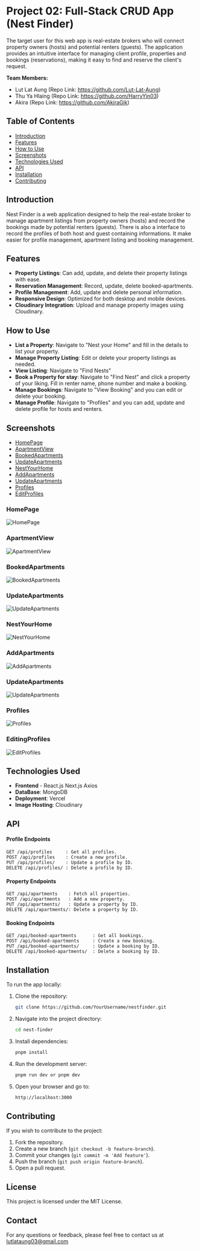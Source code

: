 # Project 02: Full-Stack CRUD App (Nest Finder)
 
The target user for this web app is real-estate brokers who will connect property owners (hosts) and potential renters (guests). The application provides an intuitive interface for managing client profile, properties and bookings (reservations), making it easy to find and reserve the client's request.
 
 
**Team Members:**  
- Lut Lat Aung (Repo Link: https://github.com/Lut-Lat-Aung)
- Thu Ya Hlaing (Repo Link: https://github.com/HarryYin03)  
- Akira (Repo Link: https://github.com/AkiraGik)
 
 
## Table of Contents
 
- [Introduction](#introduction)
- [Features](#features)
- [How to Use](#how-to-use)
- [Screenshots](#screenshots)
- [Technologies Used](#technologies-used)
- [API](#api)
- [Installation](#installation)
- [Contributing](#contributing)
 
## Introduction
 
Nest Finder is a web application designed to help the real-estate broker to manage apartment listings from property owners (hosts) and record the bookings made by potential renters (guests). There is also a interface to record the profiles of both host and guest containing informations. It make easier for profile management, apartment listing and booking management.
 
## Features
 
- **Property Listings**: Can add, update, and delete their property listings with ease.
- **Reservation Management**: Record, update, delete booked-apartments.
- **Profile Management**: Add, update and delete personal information.
- **Responsive Design**: Optimized for both desktop and mobile devices.
- **Cloudinary Integration**: Upload and manage property images using Cloudinary.
 
## How to Use
 
- **List a Property**: Navigate to "Nest your Home" and fill in the details to list your property.
- **Manage Property Listing**:  Edit or delete your property listings as needed.
- **View Listing**: Navigate to "Find Nests" 
- **Book a Property for stay**: Navigate to "Find Nest" and click a property of your liking. Fill in renter name, phone number and make a booking.
- **Manage Bookings**: Navigate to "View Booking" and you can edit or delete your booking.
- **Manage Profile**: Navigate to "Profiles" and you can add, update and delete profile for hosts and renters.
 
## Screenshots
- [HomePage](#HomePage)
- [ApartmentView](#ApartmentView)
- [BookedApartments](#BookedApartments)
- [UpdateApartments](#UpdateApartments)
- [NestYourHome](#NestYourHome)
- [AddApartments](#AddApartments)
- [UpdateApartments](#UpdateApartments)
- [Profiles](#Profiles)
- [EditProfiles](#EditProfiles)
  
### HomePage
![HomePage](https://github.com/Lut-Lat-Aung/nest_finder/blob/main/image/HomePage.png)
 
### ApartmentView
![ApartmentView](https://github.com/Lut-Lat-Aung/nest_finder/blob/main/image/ApartmentView.png)
 
### BookedApartments
![BookedApartments](https://github.com/Lut-Lat-Aung/nest_finder/blob/main/image/BookedApartment.png)

### UpdateApartments
![UpdateApartments](https://github.com/Lut-Lat-Aung/nest_finder/blob/main/image/UpdateBooking.png)
 
### NestYourHome
![NestYourHome](https://github.com/Lut-Lat-Aung/nest_finder/blob/main/image/NestYourHome.png)

### AddApartments
![AddApartments](https://github.com/Lut-Lat-Aung/nest_finder/blob/main/image/AddApartment.png)

### UpdateApartments
![UpdateApartments](https://github.com/Lut-Lat-Aung/nest_finder/blob/main/image/UpdateApartment.png)

### Profiles 
![Profiles](https://github.com/Lut-Lat-Aung/nest_finder/blob/main/image/ProfilePage.png)

### EditingProfiles
![EditProfiles](https://github.com/Lut-Lat-Aung/nest_finder/blob/main/image/EditProfile.png)

 
## Technologies Used
 
- **Frontend** -
    React.js
    Next.js
    Axios
- **DataBase**: MongoDB
- **Deployment**: Vercel
- **Image Hosting**: Cloudinary
  
## API
 
#### Profile Endpoints
 
    GET /api/profiles     : Get all profiles.
    POST /api/profiles    : Create a new profile.
    PUT /api/profiles/    : Update a profile by ID.
    DELETE /api/profiles/ : Delete a profile by ID.
 
#### Property Endpoints
 
    GET /api/apartments    : Fetch all properties.
    POST /api/apartments   : Add a new property.
    PUT /api/apartments/   : Update a property by ID.
    DELETE /api/apartments/: Delete a property by ID.
 
#### Booking Endpoints
 
    GET /api/booked-apartments      : Get all bookings.
    POST /api/booked-apartments     : Create a new booking.
    PUT /api/booked-apartments/     : Update a booking by ID.
    DELETE /api/booked-apartments/  : Delete a booking by ID.
 
## Installation
 
To run the app locally:
 
1. Clone the repository:
 
   ```bash
   git clone https://github.com/YourUsername/nestfinder.git
   ```
 
2. Navigate into the project directory:
 
   ```bash
   cd nest-finder
   ```
 
3. Install dependencies:
 
   ```bash
   pnpm install
   ```
 
4. Run the development server:
 
   ```bash
   pnpm run dev or pnpm dev
   ```
 
5. Open your browser and go to:
 
   ```bash
   http://localhost:3000
   ```
 
## Contributing
 
If you wish to contribute to the project:
 
1. Fork the repository.
2. Create a new branch (`git checkout -b feature-branch`).
3. Commit your changes (`git commit -m 'Add feature'`).
4. Push the branch (`git push origin feature-branch`).
5. Open a pull request.
  
 
## License
 
This project is licensed under the MIT License.
 
## Contact
 
For any questions or feedback, please feel free to contact us at lutlataung03@gmail.com

